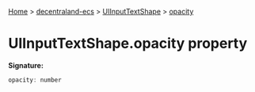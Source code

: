 [Home](./index) &gt; [decentraland-ecs](./decentraland-ecs.md) &gt; [UIInputTextShape](./decentraland-ecs.uiinputtextshape.md) &gt; [opacity](./decentraland-ecs.uiinputtextshape.opacity.md)

# UIInputTextShape.opacity property


**Signature:**
```javascript
opacity: number
```
